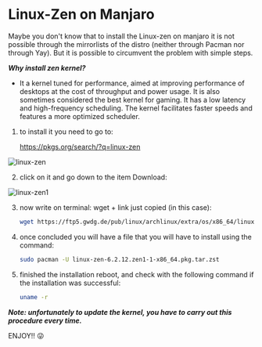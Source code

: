 # Linux-Zen on Manjaro

Maybe you don't know that to install the Linux-zen on manjaro it is not possible through the mirrorlists of the distro (neither through Pacman nor through Yay). But it is possible to circumvent the problem with simple steps.

***Why install zen kernel?***

- It a kernel tuned for performance, aimed at improving performance of 
  desktops at the cost of throughput and power usage. It is also sometimes
   considered the best kernel for gaming. It has a low latency and 
  high-frequency scheduling. The kernel facilitates faster speeds and features a more optimized scheduler.
1. to install it you need to go to: 

    https://pkgs.org/search/?q=linux-zen

![linux-zen](https://user-images.githubusercontent.com/34889283/233870450-6cd083f0-48ff-448c-bd42-30b994a49d59.jpg)

2. click on it and go down to the item Download:

![linux-zen1](https://user-images.githubusercontent.com/34889283/233870493-54d09202-de28-4cdf-950d-fbee517812ea.jpg)

3. now write on terminal: wget + link just copied (in this case):
   
   ```bash
   wget https://ftp5.gwdg.de/pub/linux/archlinux/extra/os/x86_64/linux-zen-6.2.12.zen1-1-x86_64.pkg.tar.zst
   ```

4. once concluded you will have a file that you will have to install using the command:
   
   ```bash
   sudo pacman -U linux-zen-6.2.12.zen1-1-x86_64.pkg.tar.zst
   ```

5. finished the installation reboot, and check with the following command if the installation was successful:
   
   ```bash
   uname -r
   ```
***Note: unfortunately to update the kernel, you have to carry out this procedure every time.***

ENJOY!! 😜

